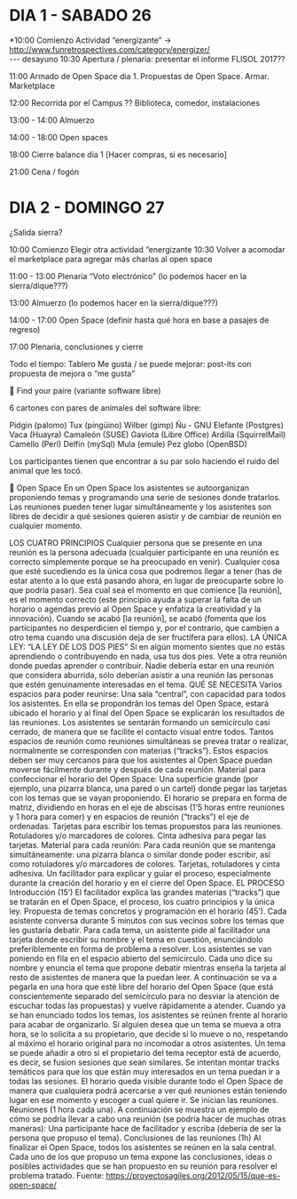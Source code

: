 # DIA 1 - SABADO 26
*10:00 Comienzo 
Actividad “energizante” -> http://www.funretrospectives.com/category/energizer/  
--- desayuno
10:30 Apertura / plenaria: presentar el informe FLISOL 2017??

11:00 Armado de Open Space dia 1. Propuestas de Open Space. Armar. Marketplace

12:00 Recorrida por el Campus ?? Biblioteca, comedor, instalaciones

13:00 - 14:00 Almuerzo

14:00 - 18:00 Open spaces

18:00 Cierre balance dia 1 [Hacer compras, si es necesario]

21:00 Cena / fogón

# DIA 2 - DOMINGO 27
¿Salida sierra?

10:00 Comienzo 
Elegir otra actividad “energizante
10:30 Volver a acomodar el marketplace para agregar más charlas al open space

11:00 - 13:00 Plenaria “Voto electrónico” (lo podemos hacer en la sierra/dique???)

13:00 Almuerzo (lo podemos hacer en la sierra/dique???)

14:00 - 17:00 Open Space (definir hasta qué hora en base a pasajes de regreso)

17:00 Plenaria, conclusiones y cierre


Todo el tiempo: Tablero Me gusta / se puede mejorar: post-its con propuesta de mejora o “me gusta” 


Find your paire (variante software libre)

6 cartones con pares de animales del software libre:

Pidgin (palomo)
Tux (pingüino)
Wilber (gimp)
Ñu - GNU
Elefante (Postgres)
Vaca (Huayra)
Camaleón (SUSE)
Gaviota (Libre Office)
Ardilla (SquirrelMail)
Camello (Perl)
Delfín (mySql)
Mula (emule)
Pez globo (OpenBSD)

Los participantes tienen que encontrar a su par solo haciendo el ruido del animal que les tocó.



Open Space
En un Open Space los asistentes se autoorganizan proponiendo temas y programando una serie de sesiones donde tratarlos. Las reuniones pueden tener lugar simultáneamente y los asistentes son libres de decidir a qué sesiones quieren asistir y de cambiar de reunión en cualquier momento.

LOS CUATRO PRINCIPIOS
Cualquier persona que se presente en una reunión es la persona adecuada (cualquier participante en una reunión es correcto simplemente porque se ha preocupado en venir).
Cualquier cosa que esté sucediendo es la única cosa que podremos llegar a tener (has de estar atento a lo que está pasando ahora, en lugar de preocuparte sobre lo que podría pasar).
Sea cual sea el momento en que comience [la reunión], es el momento correcto (este principio ayuda a superar la falta de un horario o agendas previo al Open Space y enfatiza la creatividad y la innovación).
Cuando se acabó [la reunión], se acabó (fomenta que los participantes no desperdicien el tiempo y, por el contrario, que cambien a otro tema cuando una discusión deja de ser fructífera para ellos).
LA ÚNICA LEY: “LA LEY DE LOS DOS PIES”
Si en algún momento sientes que no estás aprendiendo o contribuyendo en nada, usa tus dos pies. Vete a otra reunión donde puedas aprender o contribuir. Nadie debería estar en una reunión que considera aburrida, sólo deberían asistir a una reunión las personas que estén genuinamente interesadas en el tema.
QUÉ SE NECESITA
Varios espacios para poder reunirse:
Una sala “central”, con capacidad para todos los asistentes. En ella se propondrán los temas del Open Space, estará ubicado el horario y al final del Open Space se explicarán los resultados de las reuniones. Los asistentes se sentarán formando un semicírculo casi cerrado, de manera que se facilite el contacto visual entre todos.
Tantos espacios de reunión como reuniones simultáneas se prevea tratar o realizar, normalmente se corresponden con materias (“tracks”). Estos espacios deben ser muy cercanos para que los asistentes al Open Space puedan moverse fácilmente durante y después de cada reunión. 
Material para confeccionar el horario del Open Space:
Una superficie grande (por ejemplo, una pizarra blanca, una pared o un cartel) donde pegar las tarjetas con los temas que se vayan proponiendo. El horario se prepara en forma de matriz, dividiendo en horas en el eje de abscisas (1’5 horas entre reuniones y 1 hora para comer) y en espacios de reunión (“tracks”) el eje de ordenadas.
Tarjetas para escribir los temas propuestos para las reuniones.
Rotuladores y/o marcadores de colores.
Cinta adhesiva para pegar las tarjetas.
Material para cada reunión:
Para cada reunión que se mantenga simultáneamente: una pizarra blanca o similar donde poder escribir, así como rotuladores y/o marcadores de colores.
Tarjetas, rotuladores y cinta adhesiva.
Un facilitador para explicar y guiar el proceso, especialmente durante la creación del horario y en el cierre del Open Space.
EL PROCESO
Introducción (15’)
El facilitador explica las grandes materias (“tracks”) que se tratarán en el Open Space, el proceso, los cuatro principios y la única ley.
Propuesta de temas concretos y programación en el horario (45’).
Cada asistente conversa durante 5 minutos con sus vecinos sobre los temas que les gustaría debatir. Para cada tema, un asistente pide al facilitador una tarjeta donde escribir su nombre y el tema en cuestión, enunciándolo preferiblemente en forma de problema a resolver.
Los asistentes se van poniendo en fila en el espacio abierto del semicírculo. Cada uno dice su nombre y enuncia el tema que propone debatir mientras enseña la tarjeta al resto de asistentes de manera que la puedan leer. A continuación se va a pegarla en una hora que esté libre del horario del Open Space (que está conscientemente separado del semicírculo para no desviar la atención de escuchar todas las propuestas) y vuelve rápidamente a atender.
Cuando ya se han enunciado todos los temas, los asistentes se reúnen frente al horario para acabar de organizarlo.
Si alguien desea que un tema se mueva a otra hora, se lo solicita a su propietario, que decide si lo mueve o no, respetando al máximo el horario original para no incomodar a otros asistentes.
Un tema se puede añadir a otro si el propietario del tema receptor está de acuerdo, es decir, se fusion sesiones que sean similares.
Se intentan montar tracks temáticos para que los que están muy interesados en un tema puedan ir a todas las sesiones.
El horario queda visible durante todo el Open Space de manera que cualquiera podrá acercarse a ver qué reuniones están teniendo lugar en ese momento y escoger a cual quiere ir.
Se inician las reuniones.
Reuniones (1 hora cada una). A continuación se muestra un ejemplo de cómo se podría llevar a cabo una reunión (se podría hacer de muchas otras maneras):
Una participante hace de facilitador y escriba (debería de ser la persona que propuso el tema).
Conclusiones de las reuniones (1h)
Al finalizar el Open Space, todos los asistentes se reúnen en la sala central. Cada uno de los que propuso un tema expone las conclusiones, ideas o posibles actividades que se han propuesto en su reunión para resolver el problema tratado.
Fuente: https://proyectosagiles.org/2012/05/15/que-es-open-space/
